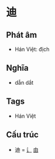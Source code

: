# 迪

## Phát âm
* Hán Việt: địch

## Nghĩa
* dẫn dắt

## Tags
* Hán Việt

## Cấu trúc
* 迪 = [辶](辶.md) [由](由.md)

<script>window.HANZI_FIELD='迪';</script>